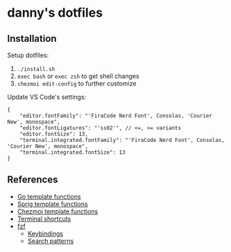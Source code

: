 # danny's dotfiles

## Installation

Setup dotfiles:

1. `./install.sh`
2. `exec bash` or `exec zsh` to get shell changes
3. `chezmoi edit-config` to further customize

Update VS Code's settings:

```jsonc
{
	"editor.fontFamily": "'FiraCode Nerd Font', Consolas, 'Courier New', monospace",
	"editor.fontLigatures": "'ss02'", // <=, >= variants
	"editor.fontSize": 13,
	"terminal.integrated.fontFamily": "'FiraCode Nerd Font', Consolas, 'Courier New', monospace",
	"terminal.integrated.fontSize": 13
}
```

## References

- [Go template functions](https://pkg.go.dev/text/template)
- [Sprig template functions](http://masterminds.github.io/sprig/)
- [Chezmoi template functions](https://www.chezmoi.io/reference/templates/functions/)
- [Terminal shortcuts](https://stackoverflow.com/a/58966776/9207275)
- [fzf](https://github.com/junegunn/fzf)
    - [Keybindings](https://github.com/junegunn/fzf#using-the-finder)
    - [Search patterns](https://github.com/junegunn/fzf#search-syntax)
